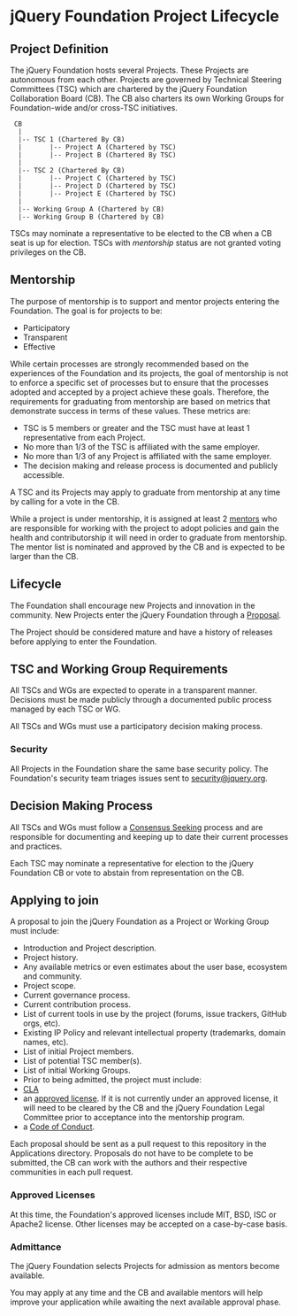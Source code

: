 # jQuery Foundation Project Lifecycle

## Project Definition

The jQuery Foundation hosts several Projects. These Projects are autonomous from
each other. Projects are governed by Technical Steering Committees (TSC) which
are chartered by the jQuery Foundation Collaboration Board (CB). The CB also
charters its own Working Groups for Foundation-wide and/or cross-TSC
initiatives.

```
 CB
  |
  |-- TSC 1 (Chartered By CB)
  |       |-- Project A (Chartered by TSC)
  |       |-- Project B (Chartered By TSC)
  |
  |-- TSC 2 (Chartered By CB)
  |       |-- Project C (Chartered by TSC)
  |       |-- Project D (Chartered by TSC)
  |       |-- Project E (Chartered by TSC)
  |
  |-- Working Group A (Chartered by CB)
  |-- Working Group B (Chartered by CB)
```

TSCs may nominate a representative to be elected to the CB when a CB seat is up
for election. TSCs with *mentorship* status are not granted voting privileges on
the CB.

## Mentorship

The purpose of mentorship is to support and mentor projects entering the
Foundation. The goal is for projects to be:

* Participatory
* Transparent
* Effective

While certain processes are strongly recommended based on the experiences of the
Foundation and its projects, the goal of mentorship is not to enforce a specific
set of processes but to ensure that the processes adopted and accepted by a
project achieve these goals. Therefore, the requirements for graduating from
mentorship are based on metrics that demonstrate success in terms of these
values. These metrics are:

* TSC is 5 members or greater and the TSC must have at least 1 representative
from each Project.
* No more than 1/3 of the TSC is affiliated with the same employer.
* No more than 1/3 of any Project is affiliated with the same employer.
* The decision making and release process is documented and publicly accessible.

A TSC and its Projects may apply to graduate from mentorship at any time by
calling for a vote in the CB.

While a project is under mentorship, it is assigned at least 2 [mentors][] who
are responsible for working with the project to adopt policies and gain the
health and contributorship it will need in order to graduate from mentorship.
The mentor list is nominated and approved by the CB and is expected to be larger
than the CB.

## Lifecycle

The Foundation shall encourage new Projects and innovation in the community. New
Projects enter the jQuery Foundation through a [Proposal][].

The Project should be considered mature and have a history of releases before
applying to enter the Foundation.

## TSC and Working Group Requirements

All TSCs and WGs are expected to operate in a transparent manner. Decisions must
be made publicly through a documented public process managed by each TSC or WG.

All TSCs and WGs must use a participatory decision making process.

### Security

All Projects in the Foundation share the same base security policy. The
Foundation's security team triages issues sent to security@jquery.org.

## Decision Making Process

All TSCs and WGs must follow a [Consensus Seeking][] process and are responsible
for documenting and keeping up to date their current processes and practices.

Each TSC may nominate a representative for election to the jQuery Foundation CB
or vote to abstain from representation on the CB.

## Applying to join

A proposal to join the jQuery Foundation as a Project or Working Group must
include:

* Introduction and Project description.
* Project history.
* Any available metrics or even estimates about the user base, ecosystem
and community.
* Project scope.
* Current governance process.
* Current contribution process.
* List of current tools in use by the project (forums, issue trackers,
  GitHub orgs, etc).
* Existing IP Policy and relevant intellectual property (trademarks,
  domain names, etc).
* List of initial Project members.
* List of potential TSC member(s).
* List of initial Working Groups.
* Prior to being admitted, the project must include:
 * [CLA][]
 * an [approved license][]. If it is not currently under an approved license, it
 will need to be cleared by the CB and the jQuery Foundation Legal Committee
 prior to acceptance into the mentorship program.
 * a [Code of Conduct][].

Each proposal should be sent as a pull request to this repository in the
Applications directory. Proposals do not have to be complete to be submitted,
the CB can work with the authors and their respective communities in each pull
request.

### Approved Licenses

At this time, the Foundation's approved licenses include MIT, BSD, ISC or
Apache2 license. Other licenses may be accepted on a case-by-case basis.

### Admittance

The jQuery Foundation selects Projects for admission as mentors become
available.

You may apply at any time and the CB and available mentors will help improve
your application while awaiting the next available approval phase.

[mentors]:https://github.com/jquery-foundation/CB/blob/master/README.md#mentors
[Proposal]: #applying-to-join
[Consensus Seeking]: https://en.wikipedia.org/wiki/Consensus-seeking_decision-making
[CLA]: https://contribute.jquery.org/CLA/
[approved license]: #approved-licenses
[Code of Conduct]: https://jquery.org/conduct/
